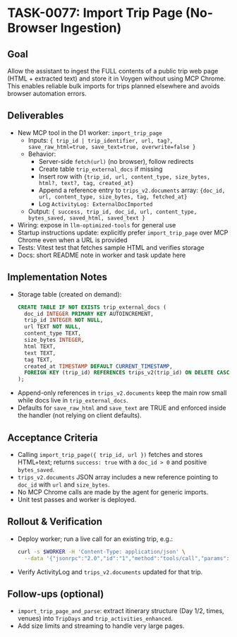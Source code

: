 # TASK-0077: Import Trip Page (No-Browser Ingestion)

## Goal
Allow the assistant to ingest the FULL contents of a public trip web page (HTML + extracted text) and store it in Voygen without using MCP Chrome. This enables reliable bulk imports for trips planned elsewhere and avoids browser automation errors.

## Deliverables
- New MCP tool in the D1 worker: `import_trip_page`
  - Inputs: `{ trip_id | trip_identifier, url, tag?, save_raw_html=true, save_text=true, overwrite=false }`
  - Behavior:
    - Server-side `fetch(url)` (no browser), follow redirects
    - Create table `trip_external_docs` if missing
    - Insert row with `{trip_id, url, content_type, size_bytes, html?, text?, tag, created_at}`
    - Append a reference entry to `trips_v2.documents` array: `{doc_id, url, content_type, size_bytes, tag, fetched_at}`
    - Log `ActivityLog: ExternalDocImported`
  - Output: `{ success, trip_id, doc_id, url, content_type, bytes_saved, saved_html, saved_text }`
- Wiring: expose in `llm-optimized-tools` for general use
- Startup instructions update: explicitly prefer `import_trip_page` over MCP Chrome even when a URL is provided
- Tests: Vitest test that fetches sample HTML and verifies storage
- Docs: short README note in worker and task update here

## Implementation Notes
- Storage table (created on demand):
  ```sql
  CREATE TABLE IF NOT EXISTS trip_external_docs (
    doc_id INTEGER PRIMARY KEY AUTOINCREMENT,
    trip_id INTEGER NOT NULL,
    url TEXT NOT NULL,
    content_type TEXT,
    size_bytes INTEGER,
    html TEXT,
    text TEXT,
    tag TEXT,
    created_at TIMESTAMP DEFAULT CURRENT_TIMESTAMP,
    FOREIGN KEY (trip_id) REFERENCES trips_v2(trip_id) ON DELETE CASCADE
  );
  ```
- Append-only references in `trips_v2.documents` keep the main row small while docs live in `trip_external_docs`.
- Defaults for `save_raw_html` and `save_text` are TRUE and enforced inside the handler (not relying on client defaults).

## Acceptance Criteria
- Calling `import_trip_page({ trip_id, url })` fetches and stores HTML+text; returns `success: true` with a `doc_id > 0` and positive `bytes_saved`.
- `trips_v2.documents` JSON array includes a new reference pointing to `doc_id` with `url` and `size_bytes`.
- No MCP Chrome calls are made by the agent for generic imports.
- Unit test passes and worker is deployed.

## Rollout & Verification
- Deploy worker; run a live call for an existing trip, e.g.:
  ```bash
  curl -s $WORKER -H 'Content-Type: application/json' \
    --data '{"jsonrpc":"2.0","id":"1","method":"tools/call","params":{"name":"import_trip_page","arguments":{"trip_id":1,"url":"https://somotravel.us/chisolm-trip-details.html"}}}'
  ```
- Verify ActivityLog and `trips_v2.documents` updated for that trip.

## Follow-ups (optional)
- `import_trip_page_and_parse`: extract itinerary structure (Day 1/2, times, venues) into `TripDays` and `trip_activities_enhanced`.
- Add size limits and streaming to handle very large pages.
